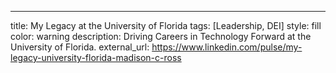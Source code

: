 ---
title: My Legacy at the University of Florida
tags: [Leadership, DEI]
style: fill
color: warning
description: Driving Careers in Technology Forward at the University of Florida.
external_url: https://www.linkedin.com/pulse/my-legacy-university-florida-madison-c-ross